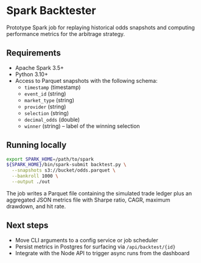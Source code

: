 # Spark Backtester

Prototype Spark job for replaying historical odds snapshots and computing performance metrics for the arbitrage strategy.

## Requirements

- Apache Spark 3.5+
- Python 3.10+
- Access to Parquet snapshots with the following schema:
  - `timestamp` (timestamp)
  - `event_id` (string)
  - `market_type` (string)
  - `provider` (string)
  - `selection` (string)
  - `decimal_odds` (double)
  - `winner` (string) – label of the winning selection

## Running locally

```bash
export SPARK_HOME=/path/to/spark
${SPARK_HOME}/bin/spark-submit backtest.py \
  --snapshots s3://bucket/odds.parquet \
  --bankroll 1000 \
  --output ./out
```

The job writes a Parquet file containing the simulated trade ledger plus an aggregated JSON metrics file with Sharpe ratio, CAGR, maximum drawdown, and hit rate.

## Next steps

- Move CLI arguments to a config service or job scheduler
- Persist metrics in Postgres for surfacing via `/api/backtest/{id}`
- Integrate with the Node API to trigger async runs from the dashboard
